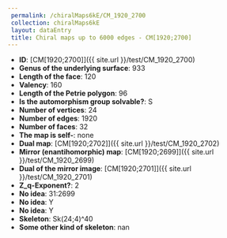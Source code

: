 ```yaml
--- 
 permalink: /chiralMaps6kE/CM_1920_2700 
 collection: chiralMaps6kE
 layout: dataEntry
 title: Chiral maps up to 6000 edges - CM[1920;2700]
---
```


- **ID**: [CM[1920;2700]]({{ site.url }}/test/CM_1920_2700)
- **Genus of the underlying surface**: 933
- **Length of the face**: 120
- **Valency**: 160
- **Length of the Petrie polygon**: 96
- **Is the automorphism group solvable?**: S
- **Number of vertices**: 24
- **Number of edges**: 1920
- **Number of faces**: 32
- **The map is self-**: none
- **Dual map**: [CM[1920;2702]]({{ site.url }}/test/CM_1920_2702)
- **Mirror (enantihomorphic) map**: [CM[1920;2699]]({{ site.url }}/test/CM_1920_2699)
- **Dual of the mirror image**: [CM[1920;2701]]({{ site.url }}/test/CM_1920_2701)
- **Z_q-Exponent?**: 2
- **No idea**:  31:2699
- **No idea**: Y
- **No idea**: Y
- **Skeleton**: Sk(24;4)^40
- **Some other kind of skeleton**: nan
